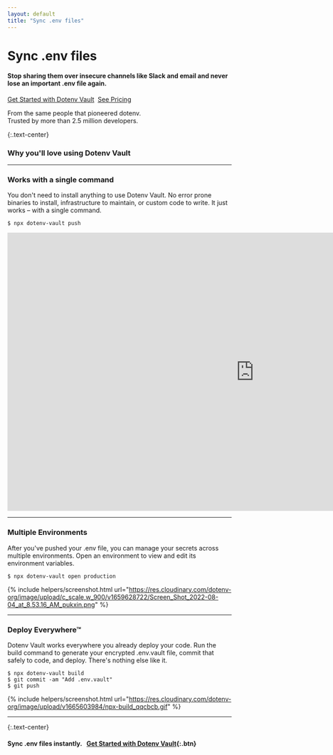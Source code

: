 ```yaml
---
layout: default
title: "Sync .env files"
---
```


<div class="hero">
  <h1>Sync .env files</h1>

  <div>
    <h4 class="font-weight-normal">Stop sharing them over insecure channels like Slack and email and never lose an important .env file again.</h4>
    <p><a class="btn" href="/signup">Get Started with Dotenv Vault</a>&nbsp;&nbsp;<a href="/pricing">See Pricing</a></p>
    <p>
      From the same people that pioneered dotenv.
      <br/>
      Trusted by more than 2.5 million developers.
    </p>
  </div>
</div>

<article markdown="1">

{:.text-center}
### Why you'll love using Dotenv Vault

---

### Works with a single command

You don't need to install anything to use Dotenv Vault. No error prone binaries to install, infrastructure to maintain, or custom code to write. It just works – with a single command.

```
$ npx dotenv-vault push
```

<div class="rounded video border border-success bg-dark">
  <iframe width="1108" height="625" src="https://www.youtube.com/embed/z-lBjxfhWeY" title="1 Minute Overview" frameborder="0" allow="accelerometer; autoplay; clipboard-write; encrypted-media; gyroscope; picture-in-picture" allowfullscreen></iframe>
</div>

---

### Multiple Environments

After you've pushed your .env file, you can manage your secrets across multiple environments. Open an environment to view and edit its environment variables.

```
$ npx dotenv-vault open production
```

{% include helpers/screenshot.html url="https://res.cloudinary.com/dotenv-org/image/upload/c_scale,w_900/v1659628722/Screen_Shot_2022-08-04_at_8.53.16_AM_pukxin.png" %}

---

### Deploy Everywhere™

Dotenv Vault works everywhere you already deploy your code. Run the build command to generate your encrypted .env.vault file, commit that safely to code, and deploy. There's nothing else like it.

```
$ npx dotenv-vault build
$ git commit -am "Add .env.vault"
$ git push
```

{% include helpers/screenshot.html url="https://res.cloudinary.com/dotenv-org/image/upload/v1665603984/npx-build_qqcbcb.gif" %}

---

{:.text-center}
#### Sync .env files instantly.&nbsp;&nbsp;&nbsp;[Get Started with Dotenv Vault](/signup){:.btn}

</article>

<!--
Make your experience even better!

  <h2>Add your teammates</h2>

  <p>Add your teammates and stop sharing .env files over insecure channels like Slack and email. Spend your time coding rather than updating .env.example files, and never lose an important .env file again. Tell your teammates to run:</p>

  <h2>Manage their access</h2>

<pre><code>npx dotenv-vault pull</code></pre>
-->
